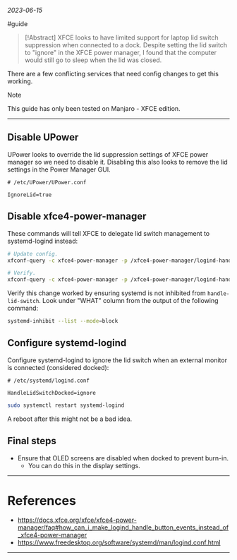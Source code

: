 *2023-06-15*

#guide

> [!Abstract]
> XFCE looks to have limited support for laptop lid switch suppression when connected to a dock. Despite setting the lid switch to "ignore" in the XFCE power manager, I found that the computer would still go to sleep when the lid was closed.

There are a few conflicting services that need config changes to get this working.

> [!Note]
> This guide has only been tested on Manjaro - XFCE edition.


---

## Disable UPower
UPower looks to override the lid suppression settings of XFCE power manager so we need to disable it. Disabling this also looks to remove the lid settings in the Power Manager GUI.
```
# /etc/UPower/UPower.conf

IgnoreLid=true
```

## Disable xfce4-power-manager
These commands will tell XFCE to delegate lid switch management to systemd-logind instead:
```sh
# Update config.
xfconf-query -c xfce4-power-manager -p /xfce4-power-manager/logind-handle-lid-switch -n -t bool -s true

# Verify.
xfconf-query -c xfce4-power-manager -p /xfce4-power-manager/logind-handle-lid-switch
```

Verify this change worked by ensuring systemd is not inhibited from `handle-lid-switch`. Look under "WHAT" column from the output of the following command:
```sh
systemd-inhibit --list --mode=block
```

## Configure systemd-logind
Configure systemd-logind to ignore the lid switch when an external monitor is connected (considered docked):
```
# /etc/systemd/logind.conf

HandleLidSwitchDocked=ignore
```

```sh
sudo systemctl restart systemd-logind
```

A reboot after this might not be a bad idea.

## Final steps
- Ensure that OLED screens are disabled when docked to prevent burn-in. 
	-  You can do this in the display settings.

---

# References
- https://docs.xfce.org/xfce/xfce4-power-manager/faq#how_can_i_make_logind_handle_button_events_instead_of_xfce4-power-manager
- https://www.freedesktop.org/software/systemd/man/logind.conf.html

---
